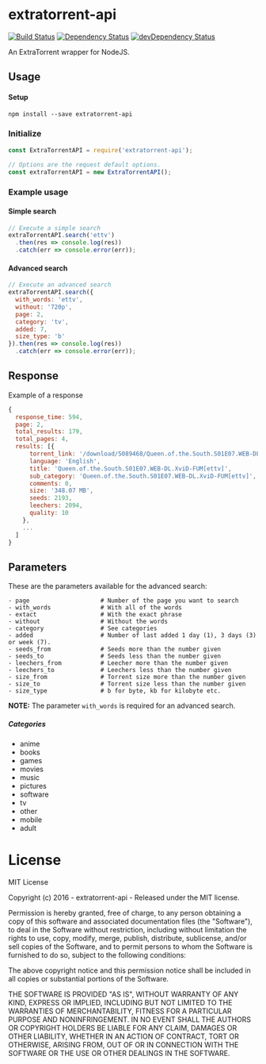 # extratorrent-api

[![Build Status](https://travis-ci.org/ChrisAlderson/extratorrent-api.svg?branch=master)]()
[![Dependency Status](https://david-dm.org/ChrisAlderson/extratorrent-api.svg)](https://david-dm.org/ChrisAlderson/extratorrent-api)
[![devDependency Status](https://david-dm.org/ChrisAlderson/extratorrent-api/dev-status.svg)](https://david-dm.org/ChrisAlderson/extratorrent-api#info=devDependencies)

An ExtraTorrent wrapper for NodeJS.

## Usage

#### Setup
```
npm install --save extratorrent-api
```

### Initialize
```js
const ExtraTorrentAPI = require('extratorrent-api');

// Options are the request default options.
const extraTorrentAPI = new ExtraTorrentAPI();
```

### Example usage

#### Simple search
```js
// Execute a simple search
extraTorrentAPI.search('ettv')
  .then(res => console.log(res))
  .catch(err => console.error(err));

```

#### Advanced search
```js
// Execute an advanced search
extraTorrentAPI.search({
  with_words: 'ettv',
  without: '720p',
  page: 2,
  category: 'tv',
  added: 7,
  size_type: 'b'
}).then(res => console.log(res))
  .catch(err => console.error(err));
```

## Response

Example of a response
```js
{
  response_time: 594,
  page: 2,
  total_results: 179,
  total_pages: 4,
  results: [{
      torrent_link: '/download/5089468/Queen.of.the.South.S01E07.WEB-DL.XviD-FUM%5Bettv%5D.torrent',
      language: 'English',
      title: 'Queen.of.the.South.S01E07.WEB-DL.XviD-FUM[ettv]',
      sub_category: 'Queen.of.the.South.S01E07.WEB-DL.XviD-FUM[ettv]',
      comments: 0,
      size: '348.07 MB',
      seeds: 2193,
      leechers: 2094,
      quality: 10
    },
    ...
  ]
}
```

## Parameters

These are the parameters available for the advanced search:
```
- page                    # Number of the page you want to search
- with_words              # With all of the words
- extact                  # With the exact phrase
- without                 # Without the words
- category                # See categories
- added                   # Number of last added 1 day (1), 3 days (3) or week (7).
- seeds_from              # Seeds more than the number given
- seeds_to                # Seeds less than the number given
- leechers_from           # Leecher more than the number given
- leechers_to             # Leechers less than the number given
- size_from               # Torrent size more than the number given
- size_to                 # Torrent size less than the number given
- size_type               # b for byte, kb for kilobyte etc.
```

**NOTE:** The parameter `with_words` is required for an advanced search.

##### Categories

 - anime
 - books
 - games
 - movies
 - music
 - pictures
 - software
 - tv
 - other
 - mobile
 - adult

# License

MIT License

Copyright (c) 2016 - extratorrent-api - Released under the MIT license.

Permission is hereby granted, free of charge, to any person obtaining a copy
of this software and associated documentation files (the "Software"), to deal
in the Software without restriction, including without limitation the rights
to use, copy, modify, merge, publish, distribute, sublicense, and/or sell
copies of the Software, and to permit persons to whom the Software is
furnished to do so, subject to the following conditions:

The above copyright notice and this permission notice shall be included in all
copies or substantial portions of the Software.

THE SOFTWARE IS PROVIDED "AS IS", WITHOUT WARRANTY OF ANY KIND, EXPRESS OR
IMPLIED, INCLUDING BUT NOT LIMITED TO THE WARRANTIES OF MERCHANTABILITY,
FITNESS FOR A PARTICULAR PURPOSE AND NONINFRINGEMENT. IN NO EVENT SHALL THE
AUTHORS OR COPYRIGHT HOLDERS BE LIABLE FOR ANY CLAIM, DAMAGES OR OTHER
LIABILITY, WHETHER IN AN ACTION OF CONTRACT, TORT OR OTHERWISE, ARISING FROM,
OUT OF OR IN CONNECTION WITH THE SOFTWARE OR THE USE OR OTHER DEALINGS IN THE
SOFTWARE.
